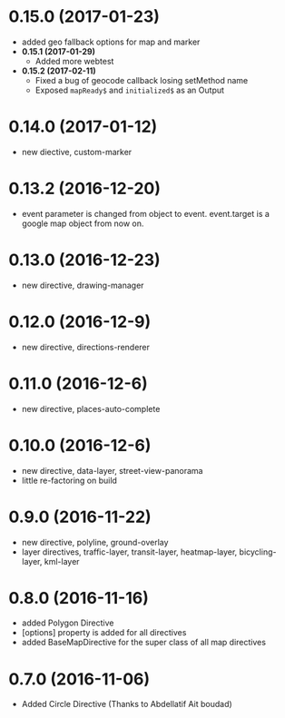 # 0.15.0 (2017-01-23)

  * added geo fallback options for map and marker
  * **0.15.1 (2017-01-29)**
    * Added more webtest
  * **0.15.2 (2017-02-11)**
    * Fixed a bug of geocode callback losing setMethod name
    * Exposed `mapReady$` and `initialized$` as an Output

# 0.14.0 (2017-01-12)

  * new diective, custom-marker

# 0.13.2 (2016-12-20)

  * event parameter is changed from object to event. event.target is a google map object from now on.

# 0.13.0 (2016-12-23)

  * new directive, drawing-manager

# 0.12.0 (2016-12-9)

  * new directive, directions-renderer
  
# 0.11.0 (2016-12-6)

  * new directive, places-auto-complete
  
# 0.10.0 (2016-12-6)

  * new directive, data-layer, street-view-panorama
  * little re-factoring on build
  
# 0.9.0 (2016-11-22)

  * new directive, polyline, ground-overlay
  * layer directives, traffic-layer, transit-layer, heatmap-layer, bicycling-layer, kml-layer
  
# 0.8.0 (2016-11-16)

  * added Polygon Directive
  * [options] property is added for all directives
  * added BaseMapDirective for the super class of all map directives

# 0.7.0 (2016-11-06)
 
  * Added Circle Directive (Thanks to Abdellatif Ait boudad)
 
